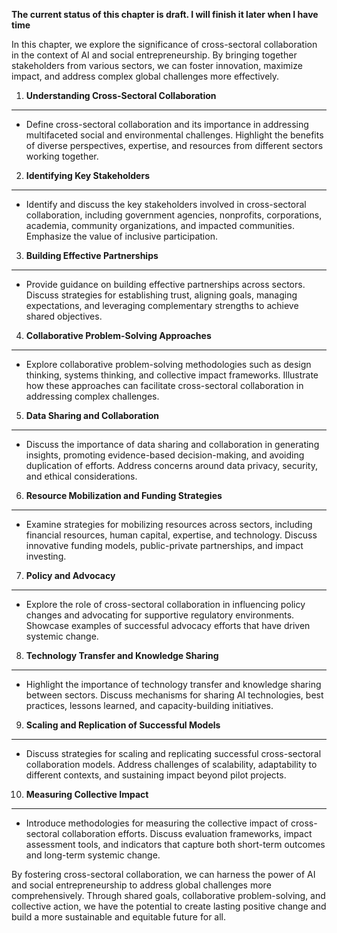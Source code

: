 **The current status of this chapter is draft. I will finish it later when I have time**

In this chapter, we explore the significance of cross-sectoral collaboration in the context of AI and social entrepreneurship. By bringing together stakeholders from various sectors, we can foster innovation, maximize impact, and address complex global challenges more effectively.

1. **Understanding Cross-Sectoral Collaboration**
-------------------------------------------------

* Define cross-sectoral collaboration and its importance in addressing multifaceted social and environmental challenges. Highlight the benefits of diverse perspectives, expertise, and resources from different sectors working together.

2. **Identifying Key Stakeholders**
-----------------------------------

* Identify and discuss the key stakeholders involved in cross-sectoral collaboration, including government agencies, nonprofits, corporations, academia, community organizations, and impacted communities. Emphasize the value of inclusive participation.

3. **Building Effective Partnerships**
--------------------------------------

* Provide guidance on building effective partnerships across sectors. Discuss strategies for establishing trust, aligning goals, managing expectations, and leveraging complementary strengths to achieve shared objectives.

4. **Collaborative Problem-Solving Approaches**
-----------------------------------------------

* Explore collaborative problem-solving methodologies such as design thinking, systems thinking, and collective impact frameworks. Illustrate how these approaches can facilitate cross-sectoral collaboration in addressing complex challenges.

5. **Data Sharing and Collaboration**
-------------------------------------

* Discuss the importance of data sharing and collaboration in generating insights, promoting evidence-based decision-making, and avoiding duplication of efforts. Address concerns around data privacy, security, and ethical considerations.

6. **Resource Mobilization and Funding Strategies**
---------------------------------------------------

* Examine strategies for mobilizing resources across sectors, including financial resources, human capital, expertise, and technology. Discuss innovative funding models, public-private partnerships, and impact investing.

7. **Policy and Advocacy**
--------------------------

* Explore the role of cross-sectoral collaboration in influencing policy changes and advocating for supportive regulatory environments. Showcase examples of successful advocacy efforts that have driven systemic change.

8. **Technology Transfer and Knowledge Sharing**
------------------------------------------------

* Highlight the importance of technology transfer and knowledge sharing between sectors. Discuss mechanisms for sharing AI technologies, best practices, lessons learned, and capacity-building initiatives.

9. **Scaling and Replication of Successful Models**
---------------------------------------------------

* Discuss strategies for scaling and replicating successful cross-sectoral collaboration models. Address challenges of scalability, adaptability to different contexts, and sustaining impact beyond pilot projects.

10. **Measuring Collective Impact**
-----------------------------------

* Introduce methodologies for measuring the collective impact of cross-sectoral collaboration efforts. Discuss evaluation frameworks, impact assessment tools, and indicators that capture both short-term outcomes and long-term systemic change.

By fostering cross-sectoral collaboration, we can harness the power of AI and social entrepreneurship to address global challenges more comprehensively. Through shared goals, collaborative problem-solving, and collective action, we have the potential to create lasting positive change and build a more sustainable and equitable future for all.
